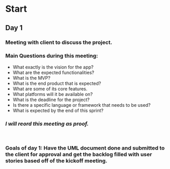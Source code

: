 # Start
## **Day 1**
### **Meeting with client to discuss the project.**
### Main Questions during this meeting:
- What exactly is the vision for the app?
- What are the expected functionalities?
- What is the MVP?
- What is the end product that is expected?
- What are some of its core features.
- What platforms will it be available on?
- What is the deadline for the project?
- Is there a specific language or framework that needs to be used?
- What is expected by the end of this sprint?
### *I will reord this meeting as proof.*
<br>

### **Goals of day 1: Have the UML document done and submitted to the client for approval and get the backlog filled with user stories based off of the kickoff meeting.**



